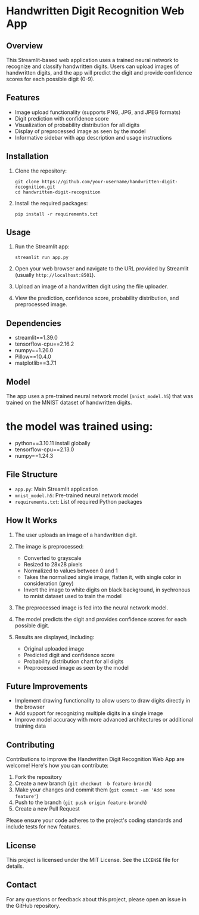 # Handwritten Digit Recognition Web App

## Overview

This Streamlit-based web application uses a trained neural network to recognize and classify handwritten digits. Users can upload images of handwritten digits, and the app will predict the digit and provide confidence scores for each possible digit (0-9).

## Features

- Image upload functionality (supports PNG, JPG, and JPEG formats)
- Digit prediction with confidence score
- Visualization of probability distribution for all digits
- Display of preprocessed image as seen by the model
- Informative sidebar with app description and usage instructions

## Installation

1. Clone the repository:
   ```
   git clone https://github.com/your-username/handwritten-digit-recognition.git
   cd handwritten-digit-recognition
   ```

2. Install the required packages:
   ```
   pip install -r requirements.txt
   ```

## Usage

1. Run the Streamlit app:
   ```
   streamlit run app.py
   ```

2. Open your web browser and navigate to the URL provided by Streamlit (usually `http://localhost:8501`).

3. Upload an image of a handwritten digit using the file uploader.

4. View the prediction, confidence score, probability distribution, and preprocessed image.

## Dependencies

- streamlit==1.39.0
- tensorflow-cpu==2.16.2
- numpy==1.26.0
- Pillow==10.4.0
- matplotlib==3.7.1

## Model

The app uses a pre-trained neural network model (`mnist_model.h5`) that was trained on the MNIST dataset of handwritten digits.
# the model was trained using:
- python==3.10.11 install globally
- tensorflow-cpu==2.13.0
- numpy==1.24.3

## File Structure

- `app.py`: Main Streamlit application
- `mnist_model.h5`: Pre-trained neural network model
- `requirements.txt`: List of required Python packages

## How It Works

1. The user uploads an image of a handwritten digit.
2. The image is preprocessed:
   - Converted to grayscale
   - Resized to 28x28 pixels
   - Normalized to values between 0 and 1
   - Takes the normalized single image, flatten it, with single color in consideration (grey)
   - Invert the image to white digits on black background, in sychronous to mnist dataset used to train the model
     
3. The preprocessed image is fed into the neural network model.
4. The model predicts the digit and provides confidence scores for each possible digit.
5. Results are displayed, including:
   - Original uploaded image
   - Predicted digit and confidence score
   - Probability distribution chart for all digits
   - Preprocessed image as seen by the model

## Future Improvements

- Implement drawing functionality to allow users to draw digits directly in the browser
- Add support for recognizing multiple digits in a single image
- Improve model accuracy with more advanced architectures or additional training data

## Contributing

Contributions to improve the Handwritten Digit Recognition Web App are welcome! Here's how you can contribute:

1. Fork the repository
2. Create a new branch (`git checkout -b feature-branch`)
3. Make your changes and commit them (`git commit -am 'Add some feature'`)
4. Push to the branch (`git push origin feature-branch`)
5. Create a new Pull Request

Please ensure your code adheres to the project's coding standards and include tests for new features.

## License

This project is licensed under the MIT License. See the `LICENSE` file for details.

## Contact

For any questions or feedback about this project, please open an issue in the GitHub repository.
